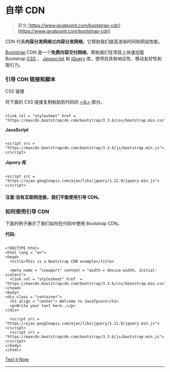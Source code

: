 # 自举 CDN

> 原文:[https://www.javatpoint.com/bootstrap-cdn](https://www.javatpoint.com/bootstrap-cdn)

CDN 代表**内容分发网络**或**内容分发网络**。它帮助我们提高渲染时间和网站性能。

[Bootstrap](https://www.javatpoint.com/bootstrap-tutorial) CDN 是一个**免费内容交付网络**，帮助我们在项目上快速加载 Bootstrap [CSS](https://www.javatpoint.com/css-tutorial) 、 [Javascript](https://www.javatpoint.com/javascript-tutorial) 和 [jQuery](https://www.javatpoint.com/jquery-tutorial) 库，使项目具有响应性、移动友好性和吸引力。

### 引导 CDN 链接和脚本

CSS 链接

将下面的 CSS 链接复制粘贴到代码的 [<头>](https://www.javatpoint.com/html-head) 部分。

```

<link rel = "stylesheet" href = "https://maxcdn.bootstrapcdn.com/bootstrap/3.3.6/css/bootstrap.min.css"/>  

```

**JavaScript**

```

<script src =  "https://maxcdn.bootstrapcdn.com/bootstrap/3.3.6/js/bootstrap.min.js"></script>  

```

**Jquery 库**

```

<script src = "https://ajax.googleapis.com/ajax/libs/jquery/1.12.0/jquery.min.js"></script>  

```

#### 注意:没有互联网连接，我们不能使用引导 CDN。

### 如何使用引导 CDN

下面的例子展示了我们如何在代码中使用 Bootstrap CDN。

**代码:**

```

<!DOCTYPE html>  
<html lang = "en">  
<head>  
  <title>This is a Bootstrap CDN example</title>  

  <meta name = "viewport" content = "width = device-width, initial-scale=1">  
  <link rel = "stylesheet" href  = "https://maxcdn.bootstrapcdn.com/bootstrap/3.3.6/css/bootstrap.min.css">  
</head>  
<body>  
<div class = "container">  
  <h1 align = "center"> Welcome to JavaTpoint</h1>  
  <p>Write your text here..</p>   
</div>  

  <script src = "https://ajax.googleapis.com/ajax/libs/jquery/1.12.0/jquery.min.js"></script>  
  <script src = "https://maxcdn.bootstrapcdn.com/bootstrap/3.3.6/js/bootstrap.min.js"></script>  
</body>  
</html>

```

[Test it Now](https://www.javatpoint.com/oprweb/test.jsp?filename=BootstrapCDN)

* * *